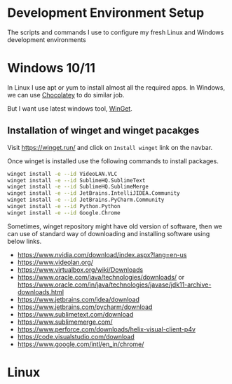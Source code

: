 #  Development Environment Setup

The scripts and commands I use to configure my fresh Linux and Windows development environments


# Windows 10/11

In Linux I use apt or yum to install almost all the required apps. In Windows, we can use  [Chocolatey](https://chocolatey.org) to do similar job.

But I want use latest windows tool, [WinGet](https://winget.run/).

## Installation of winget and winget pacakges

Visit https://winget.run/ and click on `Install winget` link on the navbar.

Once winget is installed use the following commands to install packages.


```bash
winget install -e --id VideoLAN.VLC
winget install -e --id SublimeHQ.SublimeText
winget install -e --id SublimeHQ.SublimeMerge
winget install -e --id JetBrains.IntelliJIDEA.Community
winget install -e --id JetBrains.PyCharm.Community
winget install -e --id Python.Python
winget install -e --id Google.Chrome


```
Sometimes, winget repository might have old version of software, then we can use of standard way of downloading and installing software using below links.

- https://www.nvidia.com/download/index.aspx?lang=en-us
- https://www.videolan.org/
- https://www.virtualbox.org/wiki/Downloads
- https://www.oracle.com/java/technologies/downloads/ or https://www.oracle.com/in/java/technologies/javase/jdk11-archive-downloads.html
- https://www.jetbrains.com/idea/download
- https://www.jetbrains.com/pycharm/download
- https://www.sublimetext.com/download
- https://www.sublimemerge.com/
- https://www.perforce.com/downloads/helix-visual-client-p4v
- https://code.visualstudio.com/download
- https://www.google.com/intl/en_in/chrome/


# Linux
